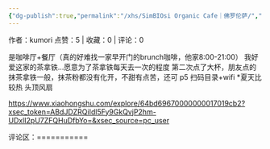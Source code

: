 ```yaml
---
{"dg-publish":true,"permalink":"/xhs/SimBIOsi Organic Cafe｜佛罗伦萨/","created":"2025-03-17T22:03:17.473+08:00","updated":"2025-03-17T22:03:17.474+08:00"}
---
```


作者：kumori
点赞：5   |   收藏：0   |   评论：0

是咖啡厅+餐厅（真的好难找一家早开门的brunch咖啡，他家8:00-21:00）
我好爱这家的茶拿铁…愿意为了茶拿铁每天去一次的程度
第二次点了大杯，朋友点的抹茶拿铁一般，抹茶粉都没有化开，不甜有点苦，还可
p5 扫码目录+wifi
*夏天比较热 头顶风扇

https://www.xiaohongshu.com/explore/64bd69670000000017019cb2?xsec_token=ABdJDZRQiIdl5Fy9GkQvjP2hm-UDxlI2pU7ZFQHuDfbYo=&xsec_source=pc_user

评论区：===========

